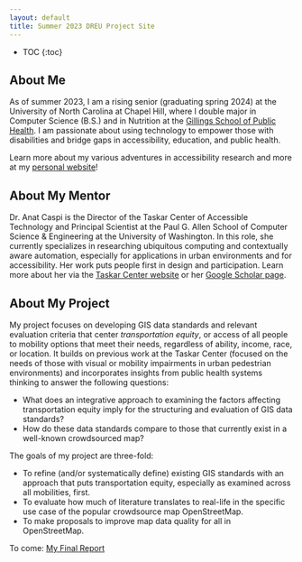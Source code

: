 ```yaml
---
layout: default
title: Summer 2023 DREU Project Site
---
```


* TOC
{:toc}

## About Me

As of summer 2023, I am a rising senior (graduating spring 2024) at the University of North Carolina at Chapel Hill, where I double major in Computer Science (B.S.) and in Nutrition at the [Gillings School of Public Health](https://sph.unc.edu/). I am passionate about using technology to empower those with disabilities and bridge gaps in accessibility, education, and public health.

Learn more about my various adventures in accessibility research and more at my [personal website](https://christineiym.github.io/)!

## About My Mentor

Dr. Anat Caspi is the Director of the Taskar Center of Accessible Technology and Principal Scientist at the Paul G. Allen School of Computer Science & Engineering at the University of Washington. In this role, she currently specializes in researching ubiquitous computing and contextually aware automation, especially for applications in urban environments and for accessibility. Her work puts people first in design and participation. Learn more about her via the [Taskar Center website](https://tcat.cs.washington.edu/) or her [Google Scholar page](https://scholar.google.com/citations?hl=en&user=6ieA-gMAAAAJ).

## About My Project

My project focuses on developing GIS data standards and relevant evaluation criteria that center *transportation equity*, or access of all people to mobility options that meet their needs, regardless of ability, income, race, or location. It builds on previous work at the Taskar Center (focused on the needs of those with visual or mobility impairments in urban pedestrian environments) and incorporates insights from public health systems thinking to answer the following questions:

- What does an integrative approach to examining the factors affecting transportation equity imply for the structuring and evaluation of GIS data standards?
- How do these data standards compare to those that currently exist in a well-known crowdsourced map?

The goals of my project are three-fold:
- To refine (and/or systematically define) existing GIS standards with an approach that puts transportation equity, especially as examined across all mobilities, first.
- To evaluate how much of literature translates to real-life in the specific use case of the popular crowdsource map OpenStreetMap.
- To make proposals to improve map data quality for all in OpenStreetMap.

To come: [My Final Report](files/finalreport.pdf)